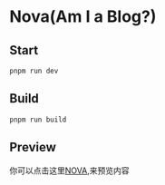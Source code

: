 # Nova(Am I a Blog?)

## Start

    pnpm run dev

## Build

    pnpm run build

## Preview

你可以点击这里[NOVA](https://yufengjie97.github.io/nova/#/),来预览内容
